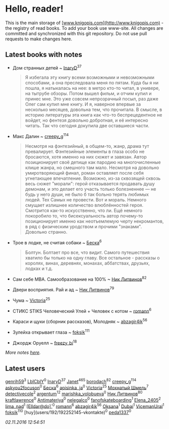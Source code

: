 # Hello, reader!
This is the main storage of [www.knigopis.com](http://www.knigopis.com) - the registry of read books.
To add your book use www-site. All changes are committed and synchronized with this git repository.
Do not use pull requests to make changes here.


## Latest books with notes
* Дом странных детей ~ [InaryD](users/562/56228374-vkontakte)<sup>37</sup>
    > Я избегала эту книгу всеми возможными и невозможными способами, а она преследовала меня по пятам. Куда бы я ни пошла, я натыкалась на нее: в метро кто-то читал, в универе, на тытрубе обзоры. Потом вышел фильм, и отчим купил и принес мне. Это уже совсем непрозрачный посыл, раз даже Олег сам купил мне книгу. И я, наверное впервые за несколько месяцев, довольна тем, что прочитала. В смысле, в историю литературы эта книга как что-то беспрецедентное не войдет, но фентезя довольно добротная, и её интересно читать. Так что сегодня докупила две оставшиеся части.

* Макс Далин ~ [creepy_g](users/747/74743045-vkontakte)<sup>114</sup>
    > Несмотря на фэнтезийный, в общем-то, жанр, драма тут превалирует. Фэнтезийные элементы в глаза особо не бросаются, хотя именно на них сюжет и завязан. Автор позиционирует своё детище как пародию на многочисленные клише жанра, но смешного там мало. Несмотря на довольно умиротворяющий финал, роман оставляет после себя угнетающее впечатление. Возможно, из-за сквозящей сквозь весь сюжет "морали": герой отказывается продавать душу демонам, и это делает его участь только болезненнее — не будь у него души, не было б так больно терять любимых людей. Тех Самых не провести. Вот и мораль. 
    > Немного смущает излишнее количество влюблённостей героя. Смотрится как-то искусственно, что ли. Ещё немного покоробило то, что бисексуальность автор почему-то позиционирует именно как неотъемлемую черту некромантов, в ряд с физическим уродством и прочими "знаками". Довольно странно.

* Трое в лодке, не считая собаки ~ [Беска](users/157/1577468-vkontakte)<sup>6</sup>
    > Болтун. Болтает про все, что видит. Самого путешествия хватило бы только на одну главу. Все остальное - рассказы о королях, винах, деревнях, монахах, аббатствах, друзьях, лодках и т.д.

* Сам себе MBA. Самообразование на 100% ~ [Ник Литвинов](users/lec/leczQ3Eya3-linkedin)<sup>82</sup>

* Двери восприятия. Рай и ад ~ [Ник Литвинов](users/lec/leczQ3Eya3-linkedin)<sup>79</sup>

* Чума ~ [Victoria](users/113/113794223924688167852-google)<sup>25</sup>

* СТИКС STIKS Человеческий Улей + Человек с котом ~ [romann](users/102/10205442182733690-facebook)<sup>6</sup>

* Караси и щуки (сборник рассказов), Молодняк ~ [abzagir4ik](users/362/3621623-vkontakte)<sup>56</sup>

* Зулейха открывает глаза ~ [foksik](users/173/1734575-vkontakte)<sup>111</sup>

* Джордж Оруелл ~ [freezy_bi](users/870/87042697-vkontakte)<sup>18</sup>


_More notes [here](latest_books_with_notes.md)._


## Latest users
[genrih59](users/872/872361436199401-facebook)<sup>3</sup> 
[LbICbIY](users/760/760270-vkontakte)<sup>0</sup> 
[InaryD](users/562/56228374-vkontakte)<sup>37</sup> 
[Janet](users/205/20565064-vkontakte)<sup>465</sup> 
[borodach](users/157/15706320-vkontakte)<sup>82</sup> 
[creepy_g](users/747/74743045-vkontakte)<sup>114</sup> 
[askyou2focuson](users/710/710705325745026-facebook)<sup>0</sup> 
[Беска](users/157/1577468-vkontakte)<sup>6</sup> 
[apisinka_ja](users/572/5727424-vkontakte)<sup>0</sup> 
[Victoria](users/113/113794223924688167852-google)<sup>25</sup> 
[Мохнатый Шмель](users/164/164804873-yandex)<sup>7</sup> 
[detectivecole](users/307/307203253-vkontakte)<sup>2</sup> 
[argentum](users/108/108441017286602220411-google)<sup>12</sup> 
[marishka_volobueva](users/763/7635329-vkontakte)<sup>0</sup> 
[Ник Литвинов](users/lec/leczQ3Eya3-linkedin)<sup>80</sup> 
[kraftlawrence](users/526/52641782-vkontakte)<sup>0</sup> 
[Antimateriya](users/108/108466512276521805217-google)<sup>0</sup> 
[nelegalco](users/446/44606269-yandex)<sup>0</sup> 
[fanofskateboarding](users/139/139165015-vkontakte)<sup>1</sup> 
[Elena_2405](users/114/114776900999335177153-googleplus)<sup>2</sup> 
[lima_nad](users/199/19928047-vkontakte)<sup>1</sup> 
[[Elldar@do]`](users/417/4177937052230745034-mailru)<sup>0</sup> 
[romann](users/102/10205442182733690-facebook)<sup>6</sup> 
[abzagir4ik](users/362/3621623-vkontakte)<sup>56</sup> 
[Oksana](users/858/858736507560407-facebook)<sup>1</sup> 
[Dubai](users/102/10204507448030391-facebook)<sup>1</sup> 
[VicemanUral](users/516/516628071-twitter)<sup>1</sup> 
[foksik](users/173/1734575-vkontakte)<sup>110</sup> 
[huy\](users/192/192252145-vkontakte)<sup>0</sup> 
[peda1337](users/366/366866393-vkontakte)<sup>0</sup> 


_02.11.2016 12:54:51_
